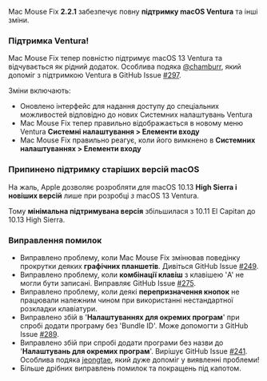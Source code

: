 Mac Mouse Fix **2.2.1** забезпечує повну **підтримку macOS Ventura** та інші зміни.

### Підтримка Ventura!
Mac Mouse Fix тепер повністю підтримує macOS 13 Ventura та відчувається як рідний додаток.
Особлива подяка [@chamburr](https://github.com/chamburr), який допоміг з підтримкою Ventura в GitHub Issue [#297](https://github.com/noah-nuebling/mac-mouse-fix/issues/297).

Зміни включають:

- Оновлено інтерфейс для надання доступу до спеціальних можливостей відповідно до нових Системних налаштувань Ventura
- Mac Mouse Fix тепер правильно відображається в новому меню Ventura **Системні налаштування > Елементи входу**
- Mac Mouse Fix правильно реагує, коли його вимкнено в **Системних налаштуваннях > Елементи входу**

### Припинено підтримку старіших версій macOS

На жаль, Apple дозволяє розробляти _для_ macOS 10.13 **High Sierra і новіших версій** лише при розробці _з_ macOS 13 Ventura.

Тому **мінімальна підтримувана версія** збільшилася з 10.11 El Capitan до 10.13 High Sierra.

### Виправлення помилок

- Виправлено проблему, коли Mac Mouse Fix змінював поведінку прокрутки деяких **графічних планшетів**. Дивіться GitHub Issue [#249](https://github.com/noah-nuebling/mac-mouse-fix/issues/249).
- Виправлено проблему, коли **комбінації клавіш** з клавішею 'A' не могли бути записані. Виправляє GitHub Issue [#275](https://github.com/noah-nuebling/mac-mouse-fix/issues/275).
- Виправлено проблему, коли деякі **перепризначення кнопок** не працювали належним чином при використанні нестандартної розкладки клавіатури.
- Виправлено збій в '**Налаштуваннях для окремих програм**' при спробі додати програму без 'Bundle ID'. Може допомогти з GitHub Issue [#289](https://github.com/noah-nuebling/mac-mouse-fix/issues/289).
- Виправлено збій при спробі додати програми без назви до '**Налаштувань для окремих програм**'. Вирішує GitHub Issue [#241](https://github.com/noah-nuebling/mac-mouse-fix/issues/241). Особлива подяка [jeongtae](https://github.com/jeongtae), який дуже допоміг у виявленні проблеми!
- Більше дрібних виправлень помилок та покращень під капотом.